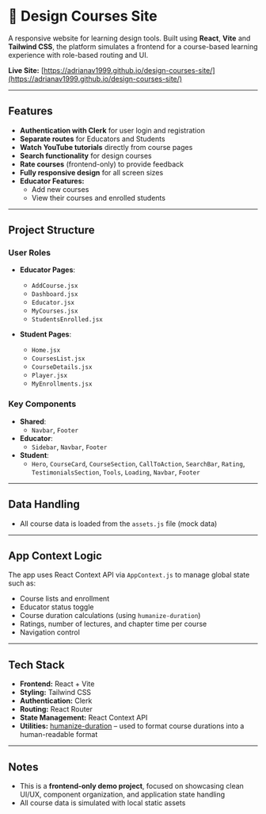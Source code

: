 # 🎨 Design Courses Site

A responsive website for learning design tools. Built using **React**, **Vite** and **Tailwind CSS**, the platform simulates a frontend for a course-based learning experience with role-based routing and UI.

**Live Site:** [https://adrianav1999.github.io/design-courses-site/](https://adrianav1999.github.io/design-courses-site/)

---

## Features

- **Authentication with Clerk** for user login and registration
- **Separate routes** for Educators and Students
- **Watch YouTube tutorials** directly from course pages
- **Search functionality** for design courses
- **Rate courses** (frontend-only) to provide feedback
- **Fully responsive design** for all screen sizes
- **Educator Features:**
  - Add new courses
  - View their courses and enrolled students

---

## Project Structure

### User Roles

- **Educator Pages**:
  - `AddCourse.jsx`
  - `Dashboard.jsx`
  - `Educator.jsx`
  - `MyCourses.jsx`
  - `StudentsEnrolled.jsx`

- **Student Pages**:
  - `Home.jsx`
  - `CoursesList.jsx`
  - `CourseDetails.jsx`
  - `Player.jsx`
  - `MyEnrollments.jsx`

### Key Components

- **Shared**:  
  - `Navbar`, `Footer`  
- **Educator**:  
  - `Sidebar`, `Navbar`, `Footer`    
- **Student**:  
  - `Hero`, `CourseCard`, `CourseSection`, `CallToAction`, `SearchBar`, `Rating`, `TestimonialsSection`, `Tools`, `Loading`, `Navbar`, `Footer`  

---

## Data Handling

- All course data is loaded from the `assets.js` file (mock data)

---

## App Context Logic

The app uses React Context API via `AppContext.js` to manage global state such as:

- Course lists and enrollment
- Educator status toggle
- Course duration calculations (using `humanize-duration`)
- Ratings, number of lectures, and chapter time per course
- Navigation control

---

## Tech Stack

- **Frontend:** React + Vite  
- **Styling:** Tailwind CSS  
- **Authentication:** Clerk  
- **Routing:** React Router  
- **State Management:** React Context API  
- **Utilities:** [humanize-duration](https://www.npmjs.com/package/humanize-duration) – used to format course durations into a human-readable format

---

## Notes

- This is a **frontend-only demo project**, focused on showcasing clean UI/UX, component organization, and application state handling
- All course data is simulated with local static assets
